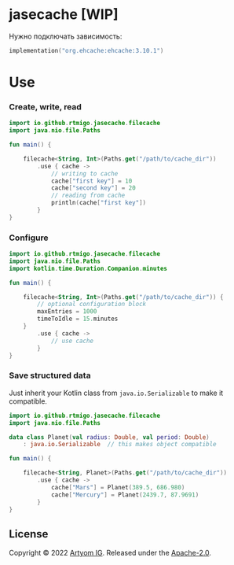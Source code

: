 # jasecache [WIP]

Нужно подключать зависимость:

```kotlin
implementation("org.ehcache:ehcache:3.10.1")
```

# Use

### Create, write, read

```kotlin
import io.github.rtmigo.jasecache.filecache
import java.nio.file.Paths

fun main() {

    filecache<String, Int>(Paths.get("/path/to/cache_dir"))
        .use { cache ->
            // writing to cache
            cache["first key"] = 10
            cache["second key"] = 20
            // reading from cache
            println(cache["first key"])
        }
}
```

### Configure

```kotlin
import io.github.rtmigo.jasecache.filecache
import java.nio.file.Paths
import kotlin.time.Duration.Companion.minutes

fun main() {

    filecache<String, Int>(Paths.get("/path/to/cache_dir")) {
        // optional configuration block
        maxEntries = 1000
        timeToIdle = 15.minutes
    }
        .use { cache ->
            // use cache
        }
}
```

### Save structured data

Just inherit your Kotlin class from `java.io.Serializable` to make it compatible.

```kotlin
import io.github.rtmigo.jasecache.filecache
import java.nio.file.Paths

data class Planet(val radius: Double, val period: Double)
    : java.io.Serializable  // this makes object compatible

fun main() {

    filecache<String, Planet>(Paths.get("/path/to/cache_dir"))
        .use { cache ->
            cache["Mars"] = Planet(389.5, 686.980)
            cache["Mercury"] = Planet(2439.7, 87.9691)
        }
}
```

## License

Copyright © 2022 [Artyom IG](https://github.com/rtmigo).
Released under the [Apache-2.0](LICENSE).
